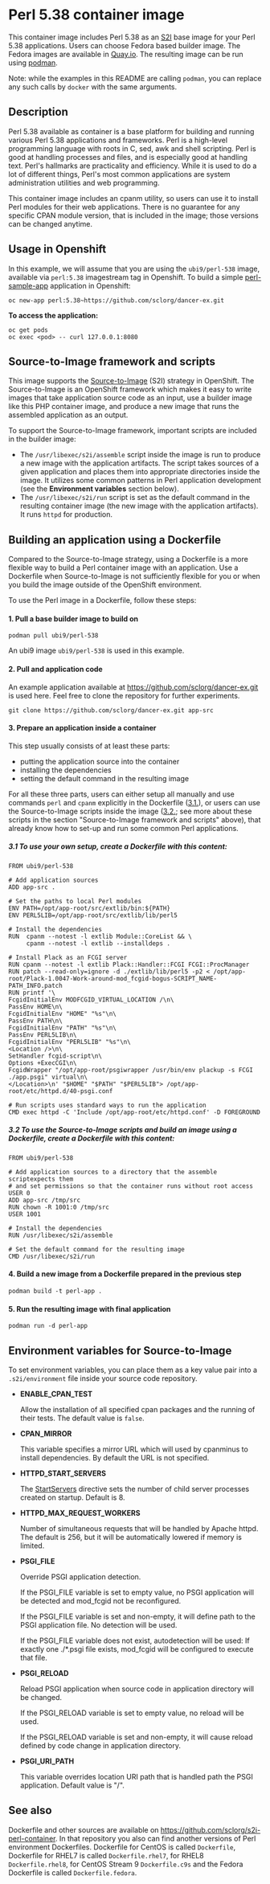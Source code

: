 Perl 5.38 container image
=========================

This container image includes Perl 5.38 as an [S2I](https://github.com/openshift/source-to-image) base image for your Perl 5.38 applications.
Users can choose Fedora based builder image.
The Fedora images are available in [Quay.io](https://quay.io/fedora/).
The resulting image can be run using [podman](https://github.com/containers/libpod).

Note: while the examples in this README are calling `podman`, you can replace any such calls by `docker` with the same arguments.

Description
-----------

Perl 5.38 available as container is a base platform for
building and running various Perl 5.38 applications and frameworks.
Perl is a high-level programming language with roots in C, sed, awk and shell scripting.
Perl is good at handling processes and files, and is especially good at handling text.
Perl's hallmarks are practicality and efficiency. While it is used to do a lot of
different things, Perl's most common applications are system administration utilities
and web programming.

This container image includes an cpanm utility, so users can use it to install Perl
modules for their web applications. There is no guarantee for any specific CPAN module
version, that is included in the image; those versions can be changed anytime.

Usage in Openshift
------------------

In this example, we will assume that you are using the `ubi9/perl-538` image, available via `perl:5.38` imagestream tag in Openshift.
To build a simple [perl-sample-app](https://github.com/sclorg/dancer-ex.git) application in Openshift:

```
oc new-app perl:5.38~https://github.com/sclorg/dancer-ex.git
```

**To access the application:**

```
oc get pods
oc exec <pod> -- curl 127.0.0.1:8080
```

Source-to-Image framework and scripts
-------------------------------------

This image supports the [Source-to-Image](https://docs.openshift.com/container-platform/4.14/openshift_images/create-images.html#images-create-s2i_create-images)
(S2I) strategy in OpenShift. The Source-to-Image is an OpenShift framework
which makes it easy to write images that take application source code as
an input, use a builder image like this PHP container image, and produce
a new image that runs the assembled application as an output.

To support the Source-to-Image framework, important scripts are included in the builder image:

* The `/usr/libexec/s2i/assemble` script inside the image is run to produce a new image with the application artifacts. The script takes sources of a given application and places them into appropriate directories inside the image. It utilizes some common patterns in Perl application development (see the **Environment variables** section below).
* The `/usr/libexec/s2i/run` script is set as the default command in the resulting container image (the new image with the application artifacts). It runs `httpd` for production.

Building an application using a Dockerfile
------------------------------------------

Compared to the Source-to-Image strategy, using a Dockerfile is a more
flexible way to build a Perl container image with an application.
Use a Dockerfile when Source-to-Image is not sufficiently flexible for you or
when you build the image outside of the OpenShift environment.

To use the Perl image in a Dockerfile, follow these steps:

#### 1. Pull a base builder image to build on

```
podman pull ubi9/perl-538
```

An ubi9 image `ubi9/perl-538` is used in this example.

#### 2. Pull and application code

An example application available at https://github.com/sclorg/dancer-ex.git is used here. Feel free to clone the repository for further experiments.

```
git clone https://github.com/sclorg/dancer-ex.git app-src
```

#### 3. Prepare an application inside a container

This step usually consists of at least these parts:

* putting the application source into the container
* installing the dependencies
* setting the default command in the resulting image

For all these three parts, users can either setup all manually and use commands `perl` and `cpanm` explicitly in the Dockerfile ([3.1.](#31-to-use-your-own-setup-create-a-dockerfile-with-this-content)), or users can use the Source-to-Image scripts inside the image ([3.2.](#32-to-use-the-source-to-image-scripts-and-build-an-image-using-a-dockerfile-create-a-dockerfile-with-this-content); see more about these scripts in the section "Source-to-Image framework and scripts" above), that already know how to set-up and run some common Perl applications.

##### 3.1 To use your own setup, create a Dockerfile with this content:

```
FROM ubi9/perl-538

# Add application sources
ADD app-src .

# Set the paths to local Perl modules
ENV PATH=/opt/app-root/src/extlib/bin:${PATH}
ENV PERL5LIB=/opt/app-root/src/extlib/lib/perl5

# Install the dependencies
RUN  cpanm --notest -l extlib Module::CoreList && \
     cpanm --notest -l extlib --installdeps .

# Install Plack as an FCGI server
RUN cpanm --notest -l extlib Plack::Handler::FCGI FCGI::ProcManager
RUN patch --read-only=ignore -d ./extlib/lib/perl5 -p2 < /opt/app-root/Plack-1.0047-Work-around-mod_fcgid-bogus-SCRIPT_NAME-PATH_INFO.patch
RUN printf '\
FcgidInitialEnv MODFCGID_VIRTUAL_LOCATION /\n\
PassEnv HOME\n\
FcgidInitialEnv "HOME" "%s"\n\
PassEnv PATH\n\
FcgidInitialEnv "PATH" "%s"\n\
PassEnv PERL5LIB\n\
FcgidInitialEnv "PERL5LIB" "%s"\n\
<Location />\n\
SetHandler fcgid-script\n\
Options +ExecCGI\n\
FcgidWrapper "/opt/app-root/psgiwrapper /usr/bin/env plackup -s FCGI ./app.psgi" virtual\n\
</Location>\n' "$HOME" "$PATH" "$PERL5LIB"> /opt/app-root/etc/httpd.d/40-psgi.conf

# Run scripts uses standard ways to run the application
CMD exec httpd -C 'Include /opt/app-root/etc/httpd.conf' -D FOREGROUND
```

##### 3.2 To use the Source-to-Image scripts and build an image using a Dockerfile, create a Dockerfile with this content:

```
FROM ubi9/perl-538

# Add application sources to a directory that the assemble scriptexpects them
# and set permissions so that the container runs without root access
USER 0
ADD app-src /tmp/src
RUN chown -R 1001:0 /tmp/src
USER 1001

# Install the dependencies
RUN /usr/libexec/s2i/assemble

# Set the default command for the resulting image
CMD /usr/libexec/s2i/run
```

#### 4. Build a new image from a Dockerfile prepared in the previous step

```
podman build -t perl-app .
```

#### 5. Run the resulting image with final application

```
podman run -d perl-app
```

Environment variables for Source-to-Image
-----------------------------------------

To set environment variables, you can place them as a key value pair into a `.s2i/environment`
file inside your source code repository.

* **ENABLE_CPAN_TEST**

    Allow the installation of all specified cpan packages and the running of their tests. The default value is `false`.

* **CPAN_MIRROR**

    This variable specifies a mirror URL which will used by cpanminus to install dependencies.
    By default the URL is not specified.

* **HTTPD_START_SERVERS**

    The [StartServers](https://httpd.apache.org/docs/2.4/mod/mpm_common.html#startservers)
    directive sets the number of child server processes created on startup. Default is 8.

* **HTTPD_MAX_REQUEST_WORKERS**

    Number of simultaneous requests that will be handled by Apache httpd. The default
    is 256, but it will be automatically lowered if memory is limited.

* **PSGI_FILE**

    Override PSGI application detection.

    If the PSGI_FILE variable is set to empty value, no PSGI application will
    be detected and mod_fcgid not be reconfigured.

    If the PSGI_FILE variable is set and non-empty, it will define path to
    the PSGI application file. No detection will be used.

    If the PSGI_FILE variable does not exist, autodetection will be used:
    If exactly one ./*.psgi file exists, mod_fcgid will be configured to
    execute that file.

* **PSGI_RELOAD**

    Reload PSGI application when source code in application directory will be changed.

    If the PSGI_RELOAD variable is set to empty value, no reload will be used.

    If the PSGI_RELOAD variable is set and non-empty, it will cause reload defined by
    code change in application directory.

* **PSGI_URI_PATH**

    This variable overrides location URI path that is handled path the PSGI
    application. Default value is "/".

See also
--------

Dockerfile and other sources are available on https://github.com/sclorg/s2i-perl-container.
In that repository you also can find another versions of Perl environment Dockerfiles.
Dockerfile for CentOS is called `Dockerfile`, Dockerfile for RHEL7 is called `Dockerfile.rhel7`, for RHEL8 `Dockerfile.rhel8`,
for CentOS Stream 9 `Dockerfile.c9s` and the Fedora Dockerfile is called `Dockerfile.fedora`.
